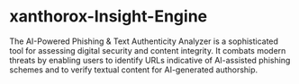 # xanthorox-Insight-Engine
The AI-Powered Phishing &amp; Text Authenticity Analyzer is a sophisticated tool for assessing digital security and content integrity. It combats modern threats by enabling users to identify URLs indicative of AI-assisted phishing schemes and to verify textual content for AI-generated authorship.
